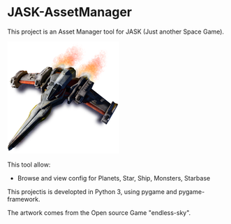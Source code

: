 # JASK-AssetManager

This project is an Asset Manager tool for JASK (Just another Space Game).

![application_template_screenshot](jask.png)

This tool allow: 
 - Browse and view config for Planets, Star, Ship, Monsters, Starbase
 
 
This projectis is developted in Python 3, using pygame and pygame-framework.

The artwork comes from the Open source Game "endless-sky".
